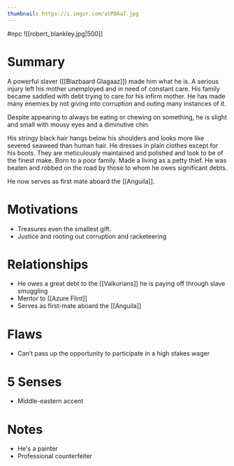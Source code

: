 ```yaml
---
thumbnail: https://i.imgur.com/atPBAaT.jpg
---
```

#npc
![[robert_blankley.jpg|500]]

# Summary
A powerful slaver ([[Blazbaard Glagaaz]]) made him what he is. A serious injury left his mother unemployed and in need of constant care. His family became saddled with debt trying to care for his infirm mother. He has made many enemies by not giving into corruption and outing many instances of it.

Despite appearing to always be eating or chewing on something, he is slight and small with mousy eyes and a diminutive chin.

His stringy black hair hangs below his shoulders and looks more like severed seaweed than human hair. He dresses in plain clothes except for his boots. They are meticulously maintained and polished and look to be of the finest make. Born to a poor family. Made a living as a petty thief. He was beaten and robbed on the road by those to whom he owes significant debts.

He now serves as first mate aboard the [[Anguila]].

# Motivations
-   Treasures even the smallest gift.
-   Justice and rooting out corruption and racketeering

# Relationships
- He owes a great debt to the [[Valkurians]] he is paying off through slave smuggling
- Mentor to [[Azure Flint]]
- Serves as first-mate aboard the [[Anguila]]

# Flaws
-   Can’t pass up the opportunity to participate in a high stakes wager

# 5 Senses
-   Middle-eastern accent

# Notes
-   He's a painter
-   Professional counterfeiter

